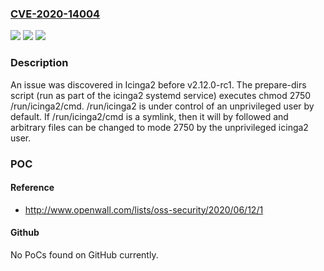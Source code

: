 ### [CVE-2020-14004](https://cve.mitre.org/cgi-bin/cvename.cgi?name=CVE-2020-14004)
![](https://img.shields.io/static/v1?label=Product&message=n%2Fa&color=blue)
![](https://img.shields.io/static/v1?label=Version&message=n%2Fa&color=blue)
![](https://img.shields.io/static/v1?label=Vulnerability&message=n%2Fa&color=brighgreen)

### Description

An issue was discovered in Icinga2 before v2.12.0-rc1. The prepare-dirs script (run as part of the icinga2 systemd service) executes chmod 2750 /run/icinga2/cmd. /run/icinga2 is under control of an unprivileged user by default. If /run/icinga2/cmd is a symlink, then it will by followed and arbitrary files can be changed to mode 2750 by the unprivileged icinga2 user.

### POC

#### Reference
- http://www.openwall.com/lists/oss-security/2020/06/12/1

#### Github
No PoCs found on GitHub currently.

